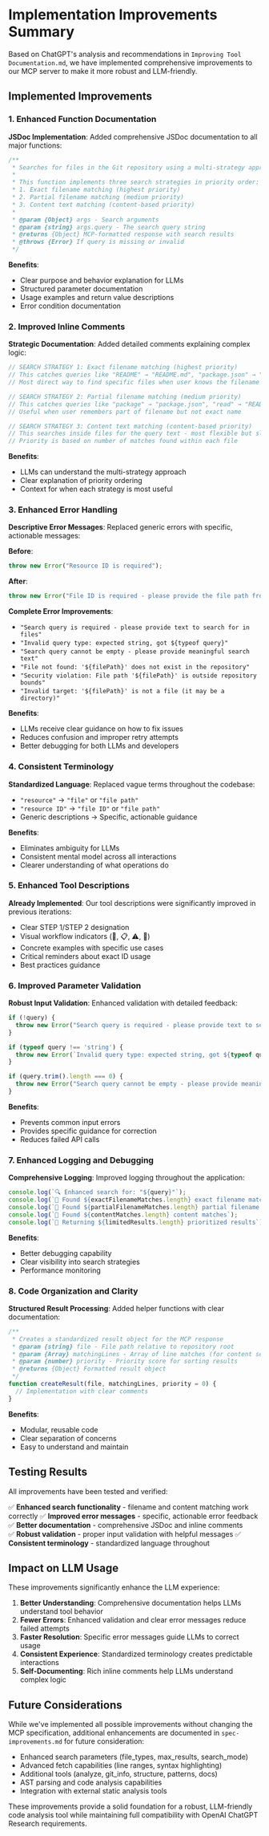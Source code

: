 # Implementation Improvements Summary

Based on ChatGPT's analysis and recommendations in `Improving Tool Documentation.md`, we have implemented comprehensive improvements to our MCP server to make it more robust and LLM-friendly.

## Implemented Improvements

### 1. Enhanced Function Documentation

**JSDoc Implementation**: Added comprehensive JSDoc documentation to all major functions:

```javascript
/**
 * Searches for files in the Git repository using a multi-strategy approach.
 * 
 * This function implements three search strategies in priority order:
 * 1. Exact filename matching (highest priority)
 * 2. Partial filename matching (medium priority) 
 * 3. Content text matching (content-based priority)
 * 
 * @param {Object} args - Search arguments
 * @param {string} args.query - The search query string
 * @returns {Object} MCP-formatted response with search results
 * @throws {Error} If query is missing or invalid
 */
```

**Benefits**:
- Clear purpose and behavior explanation for LLMs
- Structured parameter documentation
- Usage examples and return value descriptions
- Error condition documentation

### 2. Improved Inline Comments

**Strategic Documentation**: Added detailed comments explaining complex logic:

```javascript
// SEARCH STRATEGY 1: Exact filename matching (highest priority)
// This catches queries like "README" → "README.md", "package.json" → "package.json"
// Most direct way to find specific files when user knows the filename

// SEARCH STRATEGY 2: Partial filename matching (medium priority)
// This catches queries like "package" → "package.json", "read" → "README.md"
// Useful when user remembers part of filename but not exact name

// SEARCH STRATEGY 3: Content text matching (content-based priority)
// This searches inside files for the query text - most flexible but slowest
// Priority is based on number of matches found within each file
```

**Benefits**:
- LLMs can understand the multi-strategy approach
- Clear explanation of priority ordering
- Context for when each strategy is most useful

### 3. Enhanced Error Handling

**Descriptive Error Messages**: Replaced generic errors with specific, actionable messages:

**Before**:
```javascript
throw new Error("Resource ID is required");
```

**After**:
```javascript
throw new Error("File ID is required - please provide the file path from search results");
```

**Complete Error Improvements**:
- `"Search query is required - please provide text to search for in files"`
- `"Invalid query type: expected string, got ${typeof query}"`
- `"Search query cannot be empty - please provide meaningful search text"`
- `"File not found: '${filePath}' does not exist in the repository"`
- `"Security violation: File path '${filePath}' is outside repository bounds"`
- `"Invalid target: '${filePath}' is not a file (it may be a directory)"`

**Benefits**:
- LLMs receive clear guidance on how to fix issues
- Reduces confusion and improper retry attempts
- Better debugging for both LLMs and developers

### 4. Consistent Terminology

**Standardized Language**: Replaced vague terms throughout the codebase:

- `"resource"` → `"file"` or `"file path"`
- `"resource ID"` → `"file ID"` or `"file path"`
- Generic descriptions → Specific, actionable guidance

**Benefits**:
- Eliminates ambiguity for LLMs
- Consistent mental model across all interactions
- Clearer understanding of what operations do

### 5. Enhanced Tool Descriptions

**Already Implemented**: Our tool descriptions were significantly improved in previous iterations:

- Clear STEP 1/STEP 2 designation
- Visual workflow indicators (🔄, 📋, ⚠️, 🎯)
- Concrete examples with specific use cases
- Critical reminders about exact ID usage
- Best practices guidance

### 6. Improved Parameter Validation

**Robust Input Validation**: Enhanced validation with detailed feedback:

```javascript
if (!query) {
  throw new Error("Search query is required - please provide text to search for in files");
}

if (typeof query !== 'string') {
  throw new Error(`Invalid query type: expected string, got ${typeof query}`);
}

if (query.trim().length === 0) {
  throw new Error("Search query cannot be empty - please provide meaningful search text");
}
```

**Benefits**:
- Prevents common input errors
- Provides specific guidance for correction
- Reduces failed API calls

### 7. Enhanced Logging and Debugging

**Comprehensive Logging**: Improved logging throughout the application:

```javascript
console.log(`🔍 Enhanced search for: "${query}"`);
console.log(`📁 Found ${exactFilenameMatches.length} exact filename matches`);
console.log(`📂 Found ${partialFilenameMatches.length} partial filename matches`);
console.log(`📄 Found ${contentMatches.length} content matches`);
console.log(`🎯 Returning ${limitedResults.length} prioritized results`);
```

**Benefits**:
- Better debugging capability
- Clear visibility into search strategies
- Performance monitoring

### 8. Code Organization and Clarity

**Structured Result Processing**: Added helper functions with clear documentation:

```javascript
/**
 * Creates a standardized result object for the MCP response
 * @param {string} file - File path relative to repository root
 * @param {Array} matchingLines - Array of line matches (for content search) or null (for filename search)
 * @param {number} priority - Priority score for sorting results
 * @returns {Object} Formatted result object
 */
function createResult(file, matchingLines, priority = 0) {
  // Implementation with clear comments
}
```

**Benefits**:
- Modular, reusable code
- Clear separation of concerns
- Easy to understand and maintain

## Testing Results

All improvements have been tested and verified:

✅ **Enhanced search functionality** - filename and content matching work correctly
✅ **Improved error messages** - specific, actionable error feedback
✅ **Better documentation** - comprehensive JSDoc and inline comments  
✅ **Robust validation** - proper input validation with helpful messages
✅ **Consistent terminology** - standardized language throughout

## Impact on LLM Usage

These improvements significantly enhance the LLM experience:

1. **Better Understanding**: Comprehensive documentation helps LLMs understand tool behavior
2. **Fewer Errors**: Enhanced validation and clear error messages reduce failed attempts
3. **Faster Resolution**: Specific error messages guide LLMs to correct usage
4. **Consistent Experience**: Standardized terminology creates predictable interactions
5. **Self-Documenting**: Rich inline comments help LLMs understand complex logic

## Future Considerations

While we've implemented all possible improvements without changing the MCP specification, additional enhancements are documented in `spec-improvements.md` for future consideration:

- Enhanced search parameters (file_types, max_results, search_mode)
- Advanced fetch capabilities (line ranges, syntax highlighting)
- Additional tools (analyze, git_info, structure, patterns, docs)
- AST parsing and code analysis capabilities
- Integration with external static analysis tools

These improvements provide a solid foundation for a robust, LLM-friendly code analysis tool while maintaining full compatibility with OpenAI ChatGPT Research requirements. 